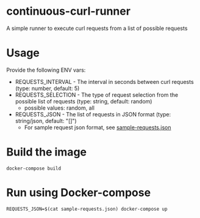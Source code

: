# continuous-curl-runner

A simple runner to execute curl requests from a list of possible requests

# Usage

Provide the following ENV vars:
 - REQUESTS_INTERVAL - The interval in seconds between curl requests (type: number, default: 5)
 - REQUESTS_SELECTION - The type of request selection from the possible list of requests (type: string, default: random)
   - possible values: random, all
 - REQUESTS_JSON - The list of requests in JSON format (type: string/json, default: "[]")
   - For sample request json format, see [sample-requests.json](./sample-requests.json)

# Build the image

```
docker-compose build
```

# Run using Docker-compose

```
REQUESTS_JSON=$(cat sample-requests.json) docker-compose up  
```